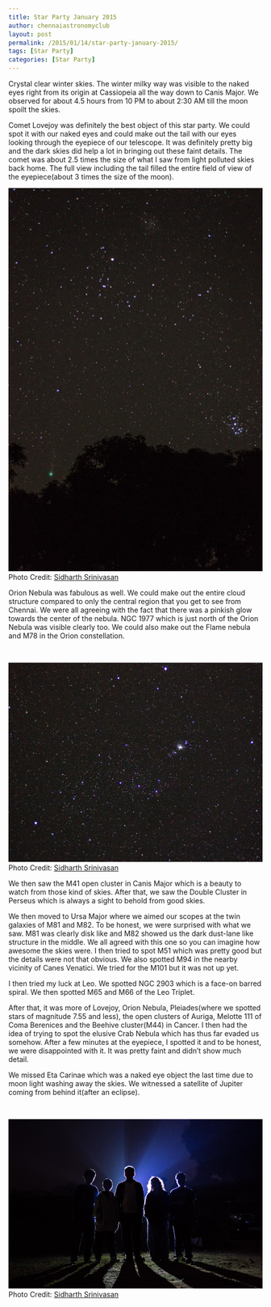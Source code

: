 ```yaml
---
title: Star Party January 2015
author: chennaiastronomyclub
layout: post
permalink: /2015/01/14/star-party-january-2015/
tags: [Star Party]
categories: [Star Party]
---
```

Crystal clear winter skies. The winter milky way was visible to the naked eyes right from its origin at Cassiopeia all the way down to Canis Major. We observed for about 4.5 hours from 10 PM to about 2:30 AM till the moon spoilt the skies.

Comet Lovejoy was definitely the best object of this star party. We could spot it with our naked eyes and could make out the tail with our eyes looking through the eyepiece of our telescope. It was definitely pretty big and the dark skies did help a lot in bringing out these faint details. The comet was about 2.5 times the size of what I saw from light polluted skies back home. The full view including the tail filled the entire field of view of the eyepiece(about 3 times the size of the moon).

![Pleiades, Hyades and Comet Lovejoy](/img/janstar1.jpg)
<span class="image-credit">Photo Credit: <a href="https://twitter.com/sidharth9610">Sidharth Srinivasan</a></span>

Orion Nebula was fabulous as well. We could make out the entire cloud structure compared to only the central region that you get to see from Chennai. We were all agreeing with the fact that there was a pinkish glow towards the center of the nebula. NGC 1977 which is just north of the Orion Nebula was visible clearly too. We could also make out the Flame nebula and M78 in the Orion constellation.

&nbsp;

![Orion Nebula](/img/janstar2.jpg)
<span class="image-credit">Photo Credit: <a href="https://twitter.com/sidharth9610">Sidharth Srinivasan</a></span>

We then saw the M41 open cluster in Canis Major which is a beauty to watch from those kind of skies. After that, we saw the Double Cluster in Perseus which is always a sight to behold from good skies.

We then moved to Ursa Major where we aimed our scopes at the twin galaxies of M81 and M82. To be honest, we were surprised with what we saw. M81 was clearly disk like and M82 showed us the dark dust-lane like structure in the middle. We all agreed with this one so you can imagine how awesome the skies were. I then tried to spot M51 which was pretty good but the details were not that obvious. We also spotted M94 in the nearby vicinity of Canes Venatici. We tried for the M101 but it was not up yet.

I then tried my luck at Leo. We spotted NGC 2903 which is a face-on barred spiral. We then spotted M65 and M66 of the Leo Triplet.

After that, it was more of Lovejoy, Orion Nebula, Pleiades(where we spotted stars of magnitude 7.55 and less), the open clusters of Auriga, Melotte 111 of Coma Berenices and the Beehive cluster(M44) in Cancer. I then had the idea of trying to spot the elusive Crab Nebula which has thus far evaded us somehow. After a few minutes at the eyepiece, I spotted it and to be honest, we were disappointed with it. It was pretty faint and didn&#8217;t show much detail.

We missed Eta Carinae which was a naked eye object the last time due to moon light washing away the skies. We witnessed a satellite of Jupiter coming from behind it(after an eclipse).

&nbsp;

![The team](/img/janstar3.jpg)
<span class="image-credit">Photo Credit: <a href="https://twitter.com/sidharth9610">Sidharth Srinivasan</a></span>
